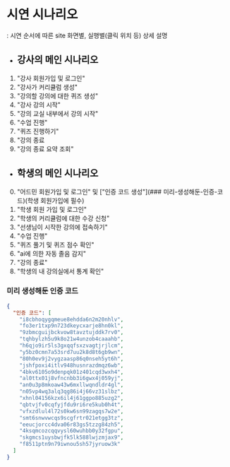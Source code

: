 # 시연 시나리오
: 시연 순서에 따른 site 화면별, 실행별(클릭 위치 등) 상세 설명

- ## 강사의 메인 시나리오  
1. "강사 회원가입 및 로그인"
2. "강사가 커리큘럼 생성"
4. "강의할 강의에 대한 퀴즈 생성"  
5. "강사 강의 시작"
5. "강의 교실 내부에서 강의 시작"
6. "수업 진행"
7. "퀴즈 진행하기"
8. "강의 종료 
9. "강의 종료 요약 조회"

- ## 학생의 메인 시나리오  
0. "어드민 회원가입 및 로그인" 및 ["인증 코드 생성"](### 미리-생성해둔-인증-코드)(학생 회원가입에 필수)
1. "학생 회원 가입 및 로그인"
2. "학생의 커리큘럼에 대한 수강 신청"
3. "선생님이 시작한 강의에 접속하기"
4. "수업 진행"
5. "퀴즈 풀기 및 퀴즈 점수 확인"
6. "ai에 의한 자동 졸음 감지"
7. "강의 종료"
8. "학생의 내 강의실에서 통계 확인"



### <a name="미리-생성해둔-인증-코드"></a>미리 생성해둔 인증 코드  
```json
{
  "인증 코드": [
    "i8cbhoqygqmeue8ehdda6n2m20nhlv",
    "fo3er1txp9n723dkeycxarje8hn0kl",
    "9zbmcguijbckvow8tavztujddk7rv0",
    "tqhbylzh5u9k8o21w4unzob4caaahb",
    "h6qjo9ir5ls3gxqqfsxzvagtjrjlcm",
    "y5bz0cmn7a53srd7uu2k8d8t6gb9wn",
    "80h0ev9j2vygzaasp86q0nseh5yt6h",
    "jshfpoxi4itlv948husnrazdmqz6wb",
    "4bkv6105o9denpqk01z401cqd3wxh4",
    "al0ttx01j8vfncnbb3i6gwx4j059yj",
    "an0u3p8mkoaw43w6mxllwqndldr4gl",
    "n05vp4wq3alq3qg86i4j66vz31slbz",
    "xhnl04156kzx6il4j61ggpo885uzg2",
    "qbtvjfv0cqfyjfdu9ri6re5kub0h4t",
    "vfxzdlul4l72s0kw6sn99zagqs7w2e",
    "smt6snwvwcqs9scgfrtr021etgg3tz",
    "eeucjorcc4dva06r83gs5tzzg84zh5",
    "4ksqmcozcqqvysl60wuhbb0y32fgpu",
    "skgmcs1uysbwjfk5lk588lwjzmjax9",
    "f8511ptn9n79iwnou5sh57jyruow3k"
  ]
}
```
